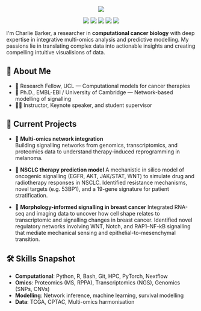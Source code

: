 <p align="center">
  <a href="https://git.io/typing-svg">
    <img src="https://readme-typing-svg.demolab.com/?lines=Hi%2C+I'm+Charlie;A+computational+biologist">
  </a>
</p>

<p align="center">
  <img src="https://img.shields.io/badge/-Python-3776AB?style=flat-square&logo=python&logoColor=white">
  <img src="https://img.shields.io/badge/-R-276DC3?style=flat-square&logo=r&logoColor=white">
  <img src="https://img.shields.io/badge/-PyTorch-EE4C2C?style=flat-square&logo=pytorch&logoColor=white">
  <img src="https://img.shields.io/badge/-Bash-4EAA25?style=flat-square&logo=gnu-bash&logoColor=white">
  <img src="https://img.shields.io/badge/-Nextflow-3B0F70?style=flat-square&logo=nextflow&logoColor=white">
</p>


I'm Charlie Barker, a researcher in **computational cancer biology** with deep expertise in integrative multi-omics analysis and predictive modelling.
My passions lie in translating complex data into actionable insights and creating compelling intuitive visualisions of data.

## 🧠 About Me

- 🔬 Research Fellow, UCL — Computational models for cancer therapies  
- 🧬 Ph.D., EMBL-EBI / University of Cambridge — Network-based modelling of signalling  
- 👨‍🏫 Instructor, Keynote speaker, and student supervisor

## 🧪 Current Projects

- 🧩 **Multi-omics network integration**  
Building signalling networks from genomics, transcriptomics, and proteomics data to understand therapy-induced reprogramming in melanoma.

- 🧬 **NSCLC therapy prediction model**
A mechanistic in silico model of oncogenic signalling (EGFR, AKT, JAK/STAT, WNT) to simulate drug and radiotherapy responses in NSCLC. Identified resistance mechanisms, novel targets (e.g. 53BP1), and a 19-gene signature for patient stratification.

- 🦠 **Morphology-informed signalling in breast cancer**
Integrated RNA-seq and imaging data to uncover how cell shape relates to transcriptomic and signalling changes in breast cancer. Identified novel regulatory networks involving WNT, Notch, and RAP1–NF-kB signalling that mediate mechanical sensing and epithelial-to-mesenchymal transition.

## 🛠️ Skills Snapshot

- **Computational**: Python, R, Bash, Git, HPC, PyTorch, Nextflow  
- **Omics**: Proteomics (MS, RPPA), Transcriptomics (NGS), Genomics (SNPs, CNVs)  
- **Modelling**: Network inference, machine learning, survival modelling  
- **Data**: TCGA, CPTAC, Multi-omics harmonisation  



